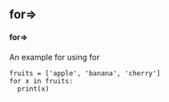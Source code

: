 ## for=>
#### for=>
An example for using for
```
fruits = ['apple', 'banana', 'cherry']
for x in fruits:
  print(x)
```